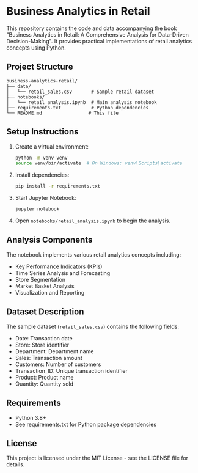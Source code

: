 # Business Analytics in Retail

This repository contains the code and data accompanying the book "Business Analytics in Retail: A Comprehensive Analysis for Data-Driven Decision-Making". It provides practical implementations of retail analytics concepts using Python.

## Project Structure

```
business-analytics-retail/
├── data/
│   └── retail_sales.csv       # Sample retail dataset
├── notebooks/
│   └── retail_analysis.ipynb  # Main analysis notebook
├── requirements.txt           # Python dependencies
└── README.md                 # This file
```

## Setup Instructions

1. Create a virtual environment:
   ```bash
   python -m venv venv
   source venv/bin/activate  # On Windows: venv\Scripts\activate
   ```

2. Install dependencies:
   ```bash
   pip install -r requirements.txt
   ```

3. Start Jupyter Notebook:
   ```bash
   jupyter notebook
   ```

4. Open `notebooks/retail_analysis.ipynb` to begin the analysis.

## Analysis Components

The notebook implements various retail analytics concepts including:
- Key Performance Indicators (KPIs)
- Time Series Analysis and Forecasting
- Store Segmentation
- Market Basket Analysis
- Visualization and Reporting

## Dataset Description

The sample dataset (`retail_sales.csv`) contains the following fields:
- Date: Transaction date
- Store: Store identifier
- Department: Department name
- Sales: Transaction amount
- Customers: Number of customers
- Transaction_ID: Unique transaction identifier
- Product: Product name
- Quantity: Quantity sold

## Requirements

- Python 3.8+
- See requirements.txt for Python package dependencies

## License

This project is licensed under the MIT License - see the LICENSE file for details. 